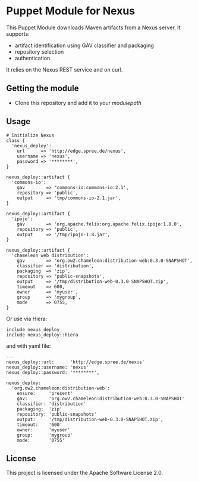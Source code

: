 Puppet Module for Nexus
=======================

This Puppet Module downloads Maven artifacts from a Nexus server. It supports:

* artifact identification using GAV classifier and packaging
* repository selection
* authentication

It relies on the Nexus REST service and on curl.

Getting the module
------------------

* Clone this repository and add it to your _modulepath_


Usage
-----

    # Initialize Nexus
    class {
      'nexus_deploy':
        url      => 'http://edge.spree.de/nexus',
        username => 'nexus',
        password => '********',
    }

    nexus_deploy::artifact {
      'commons-io':
        gav        => "commons-io:commons-io:2.1',
        repository => 'public',
        output     => 'tmp/commons-io-2.1.jar',
    }

    nexus_deploy::artifact {
      'ipojo':
        gav        => 'org.apache.felix:org.apache.felix.ipojo:1.8.0',
        repository => 'public',
        output     => '/tmp/ipojo-1.8.jar',
    }

    nexus_deploy::artifact {
      'chameleon web distribution':
        gav        => 'org.ow2.chameleon:distribution-web:0.3.0-SNAPSHOT',
        classifier => 'distribution',
        packaging  => 'zip',
        repository => 'public-snapshots',
        output     => '/tmp/distribution-web-0.3.0-SNAPSHOT.zip',
        timeout    => 600,
        owner      => 'myuser',
        group      => 'mygroup',
        mode       => 0755,
    }


Or use via Hiera:

    include nexus_deploy
    include nexus_deploy::hiera

and with yaml file:

    ---
    nexus_deploy::url:      'http://edge.spree.de/nexus'
    nexus_deploy::username: 'nexus'
    nexus_deploy::password: '********',

    nexus_deploy:
      'org.ow2.chameleon:distribution-web':
        ensure:     'present'
        gav:        'org.ow2.chameleon:distribution-web:0.3.0-SNAPSHOT'
        classifier: 'distribution'
        packaging:  'zip'
        repository: 'public-snapshots'
        output:     '/tmp/distribution-web-0.3.0-SNAPSHOT.zip',
        timeout:    '600'
        owner:      'myuser'
        group:      'mygroup'
        mode:       '0755'

License
-------

This project is licensed under the Apache Software License 2.0.
